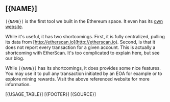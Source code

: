 ## [{NAME}]

`[{NAME}]` is the first tool we built in the Ethereum space. It even has its [own website](http://ethslurp.com).

While it's useful, it has two shortcomings. First, it is fully centralized, pulling its data from [http://etherscan.io](http://etherscan.io). Second, is that it does not report every transaction for a given account. This is actually a shortcoming with EtherScan. It's too complicated to explain here, but see our blog.

While `[{NAME}]` has its shortcomings, it does provides some nice features. You may use it to pull any transaction initiated by an EOA for example or to explore mining rewards. Visit the above referenced website for more information.

[{USAGE_TABLE}]
[{FOOTER}]
[{SOURCE}]
